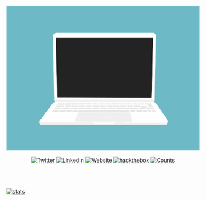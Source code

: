 <p align="center">
  <img src="https://github.com/StrongShiv8/StrongShiv8/blob/main/code.gif">
</p>

<p align="center">
  <a href="https://twitter.com/StrongShiv8" target="_blank">
    <img src="https://img.shields.io/badge/Twitter-%231DA1F2.svg?style=for-the-badge&logo=Twitter&logoColor=white" alt="Twitter"/>
  </a>
  <a href="https://www.linkedin.com/in/shivendra-prajapati-a788401a5/" target="_blank">
    <img src="https://img.shields.io/badge/linkedin-%230077B5.svg?style=for-the-badge&logo=linkedin&logoColor=white" alt="LinkedIn"/>
  </a>
  <a href="https://strongshiv8.github.io/" target="_blank">
    <img src="https://img.shields.io/badge/Blogger-FF5722?style=for-the-badge&logo=blogger&logoColor=white" alt="Website"/>
  </a>
  <a href="https://app.hackthebox.com/users/595651" target="_blank">
   <img src="https://img.shields.io/badge/HackTheBox-111927?style=for-the-badge&logo=Hack%20The%20Box&logoColor=9FEF00" alt="hackthebox"/>
  </a>
  <a href="https://hits.seeyoufarm.com/api/count/incr/badge.svg?url=https%3A%2F%2Fgithub.com%2FStrongShiv81212%2Fhit-counter" target="_blank">
   <img src="https://hits.seeyoufarm.com/api/count/incr/badge.svg?url=https%3A%2F%2Fgithub.com%2FStrongShiv81212%2Fhit-counter" height=28 width=90 alt="Counts"/>
  </a>
  
<br><br><br>
<a href="https://github-profile-summary-cards.vercel.app/api/cards/profile-details?username=StrongShiv8&theme=tokyonight" target="_blank">
   <img src="https://github-profile-summary-cards.vercel.app/api/cards/profile-details?username=StrongShiv8&theme=tokyonight" alt="stats"/>
</a>
</p>
